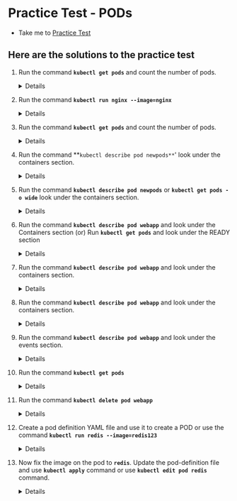 # Practice Test - PODs
  - Take me to [Practice Test](https://kodekloud.com/courses/539883/lectures/9808164)

## Here are the solutions to the practice test
1. Run the command **`kubectl get pods`** and count the number of pods.
   <details>

   ```
   $ kubectl get pods
   ```
   </details>
   
1. Run the command **`kubectl run nginx --image=nginx`**
   <details>

   ```
   $ kubectl run nginx --image=nginx
   ```
   </details>

1. Run the command **`kubectl get pods`** and count the number of pods.

   <details>

   ```
   $ kubectl get pods
   ```
   </details>

1. Run the command **`kubectl describe pod newpods**`' look under the containers section.

   <details>

    ```
    $ kubectl describe pod newpods
    ```
   </details>

1. Run the command **`kubectl describe pod newpods`** or **`kubectl get pods -o wide`** look under the containers section.

   <details>

    ```
    $ kubectl describe pod newpods
    ```
   </details>

1. Run the command **`kubectl describe pod webapp`** and look under the Containers section (or) Run **`kubectl get pods`** and look under the READY section

   <details>

   ```
   $ kubectl describe pod webapp
   ```
   
   </details>

1. Run the command **`kubectl describe pod webapp`** and look under the containers section.
   
   <details>

   ```
   $ kubectl describe pod webapp
   ```
   </details>

1. Run the command **`kubectl describe pod webapp`** and look under the containers section.

   <details>

   ```
   $ kubectl describe pod webapp
   ```
   </details>

1. Run the command **`kubectl describe pod webapp`** and look under the events section.

   <details>

   ```
   $ kubectl describe pod webapp
   ```
   
   </details>

1. Run the command **`kubectl get pods`**
   
   <details>

   ```
   $ kubectl get pods
   ```
   
   </details>

1. Run the command **`kubectl delete pod webapp`**

   <details>

   ```
   $ kubectl delete pod webapp
   ```
   
   </details>

1. Create a pod definition YAML file and use it to create a POD or use the command **`kubectl run redis --image=redis123`**

   <details>

   ```
   $ kubectl run redis --image=redis123
   ```
   
   </details>

1. Now fix the image on the pod to **`redis`**. Update the pod-definition file and use **`kubectl apply`** command or use **`kubectl edit pod redis`** command.

   <details>

   ```
   $ kubectl apply
   $ kubectl edit pod redis
   ```
   
   </details>
